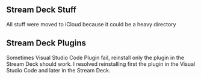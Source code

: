 ## Stream Deck Stuff
All stuff were moved to iCloud because it could be a heavy directory

## Stream Deck Plugins

Sometimes Visual Studio Code Plugin fail, reinstall only the plugin in the Stream Deck should work. I resolved reinstalling first the plugin in the Visual Studio Code and later in the Stream Deck.

